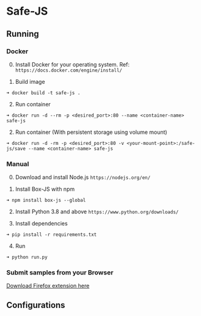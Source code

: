 # Safe-JS

## Running
### Docker
0. Install Docker for your operating system. Ref: `https://docs.docker.com/engine/install/` 

1. Build image
```
➜ docker build -t safe-js .
```

2. Run container
```
➜ docker run -d --rm -p <desired_port>:80 --name <container-name> safe-js
```

2. Run container (With persistent storage using volume mount)
```
➜ docker run -d -rm -p <desired_port>:80 -v <your-mount-point>:/safe-js/save --name <container-name> safe-js
```

### Manual

0. Download and install Node.js `https://nodejs.org/en/`

1. Install Box-JS with npm
```
➜ npm install box-js --global
```

2. Install Python 3.8 and above `https://www.python.org/downloads/`

3. Install dependencies
```
➜ pip install -r requirements.txt
```
4. Run
```
➜ python run.py
```

### Submit samples from your Browser

[Download Firefox extension here](https://github.com/vangeance666/safe-js-extension)



## Configurations
